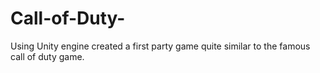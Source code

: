 # Call-of-Duty-
Using Unity engine created a first party game quite similar to  the famous call of duty game.
